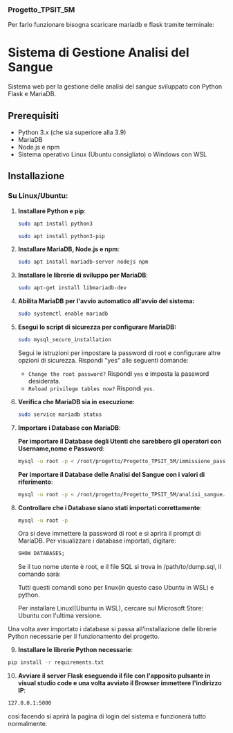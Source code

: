 ### Progetto_TPSIT_5M

Per farlo funzionare bisogna scaricare mariadb e flask tramite terminale:

# Sistema di Gestione Analisi del Sangue

Sistema web per la gestione delle analisi del sangue sviluppato con Python Flask e MariaDB.

## Prerequisiti

- Python 3.x (che sia superiore alla 3.9)
- MariaDB
- Node.js e npm
- Sistema operativo Linux (Ubuntu consigliato) o Windows con WSL

## Installazione

### Su Linux/Ubuntu:

1. **Installare Python e pip**:
   ```bash
   sudo apt install python3
   ```
    ```bash
    sudo apt install python3-pip
    ```
2. **Installare MariaDB, Node.js e npm**:
   ```bash
   sudo apt install mariadb-server nodejs npm
   ```
3. **Installare le librerie di sviluppo per MariaDB**:
   ```bash
   sudo apt-get install libmariadb-dev
   ```

4. **Abilita MariaDB per l'avvio automatico all'avvio del sistema:**
   ```bash
   sudo systemctl enable mariadb
   ```

5. **Esegui lo script di sicurezza per configurare MariaDB:**
   ```bash
   sudo mysql_secure_installation
   ```
   Segui le istruzioni per impostare la password di root e configurare altre opzioni di sicurezza. Rispondi "yes" alle seguenti domande:
   
   - `Change the root password?` Rispondi `yes` e imposta la password desiderata.
   - `Reload privilege tables now?` Rispondi `yes`.

6. **Verifica che MariaDB sia in esecuzione:**
   ```bash
   sudo service mariadb status
   ```

7. **Importare i Database con MariaDB**:

   **Per importare il Database degli Utenti che sarebbero gli operatori con Username,nome e Password**:
   ```bash
   mysql -u root -p < /root/progetto/Progetto_TPSIT_5M/immissione_password.sql
    ```

    **Per importare il Database delle Analisi del Sangue con i valori di riferimento**:
   ```bash
   mysql -u root -p < /root/progetto/Progetto_TPSIT_5M/analisi_sangue.sql
   ```

8. **Controllare che i Database siano stati importati correttamente**:

   ```bash
   mysql -u root -p
   ```

   Ora si deve immettere la password di root e si aprirà il prompt di MariaDB. Per visualizzare i database importati, digitare:
   ```sql
   SHOW DATABASES;
   ```

   Se il tuo nome utente è root, e il file SQL si trova in /path/to/dump.sql, il comando sarà:


   Tutti questi comandi sono per linux(in questo caso Ubuntu in WSL) e python.

   Per installare LinuxI(Ubuntu in WSL), cercare sul Microsoft Store: Ubuntu con l'ultima versione.

Una volta aver importato i database si passa all'installazione delle librerie Python necessarie per il funzionamento del progetto.

   9. **Installare le librerie Python necessarie**:
   ```bash
   pip install -r requirements.txt
   ```
   10. **Avviare il server Flask eseguendo il file con l'apposito pulsante in visual studio code e una volta avviato il Browser immettere l'indirizzo IP**:
   ```bash
   127.0.0.1:5000
   ```
   così facendo si aprirà la pagina di login del sistema e funzionerà tutto normalmente.